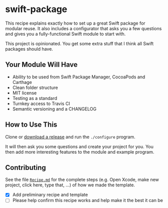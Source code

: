 # swift-package
This recipe explains exactly how to set up a great Swift package for modular reuse. It also includes a configurator that asks you a few questions and gives you a fully-functional Swift module to start with.

This project is opinionated. You get some extra stuff that I think all Swift packages should have.

## Your Module Will Have
-   Ability to be used from Swift Package Manager, CocoaPods and Carthage
-   Clean folder structure
-   MIT license
-   Testing as a standard
-   Turnkey access to Travis CI
-   Semantic versioning and a CHANGELOG

## How to Use This

Clone or [download a release](https://github.com/fulldecent/swift-package/releases) and run the  `./configure` program.

It will then ask you some questions and create your project for you. You then add more interesting features to the module and example program.

## Contributing

See the file [`Recipe.md`](Recipe.md) for the complete steps (e.g. Open Xcode, make new project, click here, type that, ...) of how we made the template.

 - [x] Add preliminary recipe and template
 - [ ] Please help confirm this recipe works and help make it the best it can be
